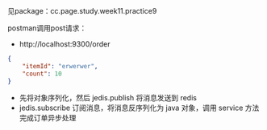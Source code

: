 见package：cc.page.study.week11.practice9

postman调用post请求：
* http://localhost:9300/order
``` json 
{
    "itemId": "erwerwer",
    "count": 10
}
```
* 先将对象序列化，然后 jedis.publish 将消息发送到 redis 
* jedis.subscribe 订阅消息，将消息反序列化为 java 对象，调用 service 方法完成订单异步处理
